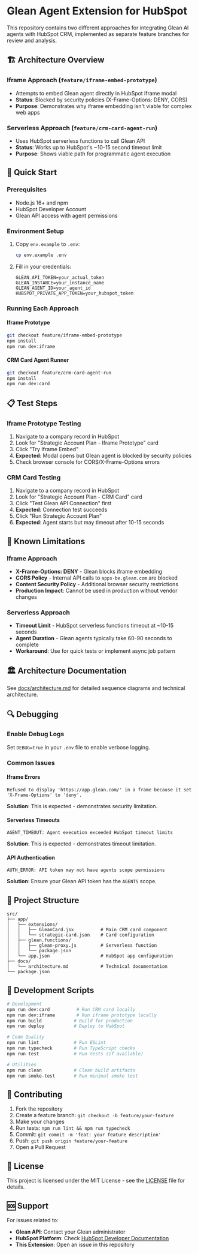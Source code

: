 # Glean Agent Extension for HubSpot

This repository contains two different approaches for integrating Glean AI agents with HubSpot CRM, implemented as separate feature branches for review and analysis.

## 🏗️ Architecture Overview

### Iframe Approach (`feature/iframe-embed-prototype`)
- Attempts to embed Glean agent directly in HubSpot iframe modal
- **Status**: Blocked by security policies (X-Frame-Options: DENY, CORS)
- **Purpose**: Demonstrates why iframe embedding isn't viable for complex web apps

### Serverless Approach (`feature/crm-card-agent-run`)
- Uses HubSpot serverless functions to call Glean API
- **Status**: Works up to HubSpot's ~10-15 second timeout limit
- **Purpose**: Shows viable path for programmatic agent execution

## 🚀 Quick Start

### Prerequisites
- Node.js 16+ and npm
- HubSpot Developer Account
- Glean API access with agent permissions

### Environment Setup
1. Copy `env.example` to `.env`:
   ```bash
   cp env.example .env
   ```

2. Fill in your credentials:
   ```env
   GLEAN_API_TOKEN=your_actual_token
   GLEAN_INSTANCE=your_instance_name
   GLEAN_AGENT_ID=your_agent_id
   HUBSPOT_PRIVATE_APP_TOKEN=your_hubspot_token
   ```

### Running Each Approach

#### Iframe Prototype
```bash
git checkout feature/iframe-embed-prototype
npm install
npm run dev:iframe
```

#### CRM Card Agent Runner
```bash
git checkout feature/crm-card-agent-run
npm install
npm run dev:card
```

## 📋 Test Steps

### Iframe Prototype Testing
1. Navigate to a company record in HubSpot
2. Look for "Strategic Account Plan - Iframe Prototype" card
3. Click "Try Iframe Embed"
4. **Expected**: Modal opens but Glean agent is blocked by security policies
5. Check browser console for CORS/X-Frame-Options errors

### CRM Card Testing
1. Navigate to a company record in HubSpot
2. Look for "Strategic Account Plan - CRM Card" card
3. Click "Test Glean API Connection" first
4. **Expected**: Connection test succeeds
5. Click "Run Strategic Account Plan"
6. **Expected**: Agent starts but may timeout after 10-15 seconds

## 🚨 Known Limitations

### Iframe Approach
- **X-Frame-Options: DENY** - Glean blocks iframe embedding
- **CORS Policy** - Internal API calls to `apps-be.glean.com` are blocked
- **Content Security Policy** - Additional browser security restrictions
- **Production Impact**: Cannot be used in production without vendor changes

### Serverless Approach
- **Timeout Limit** - HubSpot serverless functions timeout at ~10-15 seconds
- **Agent Duration** - Glean agents typically take 60-90 seconds to complete
- **Workaround**: Use for quick tests or implement async job pattern

## 🏛️ Architecture Documentation

See [docs/architecture.md](./docs/architecture.md) for detailed sequence diagrams and technical architecture.

## 🔍 Debugging

### Enable Debug Logs
Set `DEBUG=true` in your `.env` file to enable verbose logging.

### Common Issues

#### Iframe Errors
```
Refused to display 'https://app.glean.com/' in a frame because it set 'X-Frame-Options' to 'deny'.
```
**Solution**: This is expected - demonstrates security limitation.

#### Serverless Timeouts
```
AGENT_TIMEOUT: Agent execution exceeded HubSpot timeout limits
```
**Solution**: This is expected - demonstrates timeout limitation.

#### API Authentication
```
AUTH_ERROR: API token may not have agents scope permissions
```
**Solution**: Ensure your Glean API token has the `AGENTS` scope.

## 📁 Project Structure

```
src/
├── app/
│   ├── extensions/
│   │   ├── GleanCard.jsx          # Main CRM card component
│   │   └── strategic-card.json    # Card configuration
│   ├── glean.functions/
│   │   ├── glean-proxy.js         # Serverless function
│   │   └── package.json
│   └── app.json                   # HubSpot app configuration
├── docs/
│   └── architecture.md            # Technical documentation
└── package.json
```

## 🔧 Development Scripts

```bash
# Development
npm run dev:card          # Run CRM card locally
npm run dev:iframe        # Run iframe prototype locally
npm run build            # Build for production
npm run deploy           # Deploy to HubSpot

# Code Quality
npm run lint             # Run ESLint
npm run typecheck        # Run TypeScript checks
npm run test             # Run tests (if available)

# Utilities
npm run clean            # Clean build artifacts
npm run smoke-test       # Run minimal smoke test
```

## 🤝 Contributing

1. Fork the repository
2. Create a feature branch: `git checkout -b feature/your-feature`
3. Make your changes
4. Run tests: `npm run lint && npm run typecheck`
5. Commit: `git commit -m 'feat: your feature description'`
6. Push: `git push origin feature/your-feature`
7. Open a Pull Request

## 📄 License

This project is licensed under the MIT License - see the [LICENSE](LICENSE) file for details.

## 🆘 Support

For issues related to:
- **Glean API**: Contact your Glean administrator
- **HubSpot Platform**: Check [HubSpot Developer Documentation](https://developers.hubspot.com/)
- **This Extension**: Open an issue in this repository 